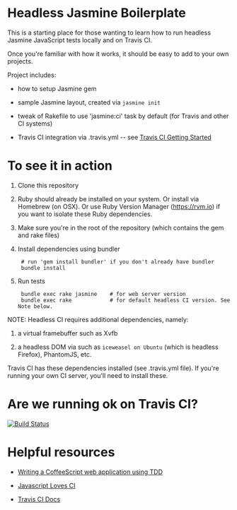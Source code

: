 # Headless Jasmine Boilerplate

This is a starting place for those wanting to learn how to run headless Jasmine JavaScript tests locally and on Travis CI.

Once you're familiar with how it works, it should be easy to add to your own projects.

Project includes:

* how to setup Jasmine gem

* sample Jasmine layout, created via `jasmine init`

* tweak of Rakefile to use 'jasmine:ci' task by default (for Travis and other CI systems)

* Travis CI integration via .travis.yml -- see [Travis CI Getting Started](http://about.travis-ci.org/docs/user/getting-started/)

# To see it in action

1. Clone this repository
    
2. Ruby should already be installed on your system. Or install via Homebrew (on OSX). Or use Ruby Version Manager (https://rvm.io) if you want to isolate these Ruby dependencies.

3. Make sure you're in the root of the repository (which contains the gem and rake files)
    
4. Install dependencies using bundler

        # run 'gem install bundler' if you don't already have bundler
        bundle install
    
5. Run tests

        bundle exec rake jasmine    # for web server version
        bundle exec rake            # for default headless CI version. See Note below.
    
NOTE: Headless CI requires additional dependencies, namely:

1. a virtual framebuffer such as Xvfb

2. a headless DOM via such as `iceweasel on Ubuntu` (which is headless Firefox), PhantomJS, etc.

Travis CI has these dependencies installed (see .travis.yml file). If you're
running your own CI server, you'll need to install these.

# Are we running ok on Travis CI?

[![Build Status](https://secure.travis-ci.org/briangershon/headless-jasmine-boilerplate.png?branch=master)](http://travis-ci.org/briangershon/headless-jasmine-boilerplate)

# Helpful resources

* [Writing a CoffeeScript web application using TDD](http://watirmelon.com/2012/01/23/writing-a-coffeescript-web-application-using-tdd/)

* [Javascript Loves CI](http://www.zendesk.com/blog/javascript-loves-ci)

* [Travis CI Docs](http://about.travis-ci.org/docs/)
